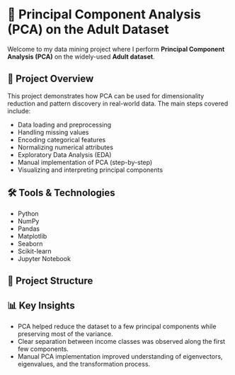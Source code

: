 # 🌟 Principal Component Analysis (PCA) on the Adult Dataset

Welcome to my data mining project where I perform **Principal Component Analysis (PCA)** on the widely-used **Adult dataset**.

## 📌 Project Overview

This project demonstrates how PCA can be used for dimensionality reduction and pattern discovery in real-world data. The main steps covered include:

- Data loading and preprocessing  
- Handling missing values  
- Encoding categorical features  
- Normalizing numerical attributes  
- Exploratory Data Analysis (EDA)  
- Manual implementation of PCA (step-by-step)  
- Visualizing and interpreting principal components

## 🛠️ Tools & Technologies

- Python  
- NumPy  
- Pandas  
- Matplotlib  
- Seaborn  
- Scikit-learn  
- Jupyter Notebook

## 📁 Project Structure


## 📊 Key Insights

- PCA helped reduce the dataset to a few principal components while preserving most of the variance.  
- Clear separation between income classes was observed along the first few components.  
- Manual PCA implementation improved understanding of eigenvectors, eigenvalues, and the transformation process.
